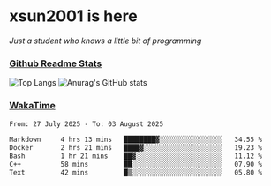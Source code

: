 # xsun2001 is here

*Just a student who knows a little bit of programming*

### [Github Readme Stats](https://github.com/anuraghazra/github-readme-stats)

![Top Langs](https://github-readme-stats.vercel.app/api/top-langs/?username=xsun2001&layout=compact&theme=radical) ![Anurag's GitHub stats](https://github-readme-stats.vercel.app/api?username=xsun2001&show_icons=true&theme=radical)

### [WakaTime](https://wakatime.com)

<!--START_SECTION:waka-->

```txt
From: 27 July 2025 - To: 03 August 2025

Markdown     4 hrs 13 mins   ████████▓░░░░░░░░░░░░░░░░   34.55 %
Docker       2 hrs 21 mins   ████▓░░░░░░░░░░░░░░░░░░░░   19.23 %
Bash         1 hr 21 mins    ██▓░░░░░░░░░░░░░░░░░░░░░░   11.12 %
C++          58 mins         ██░░░░░░░░░░░░░░░░░░░░░░░   07.90 %
Text         42 mins         █▒░░░░░░░░░░░░░░░░░░░░░░░   05.80 %
```

<!--END_SECTION:waka-->
